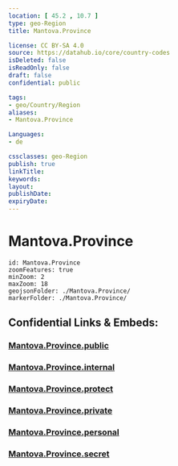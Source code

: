 ```yaml
---
location: [ 45.2 , 10.7 ] 
type: geo-Region
title: Mantova.Province

license: CC BY-SA 4.0
source: https://datahub.io/core/country-codes
isDeleted: false
isReadOnly: false
draft: false
confidential: public

tags:
- geo/Country/Region
aliases:
- Mantova.Province

Languages:
- de

cssclasses: geo-Region
publish: true
linkTitle: 
keywords: 
layout: 
publishDate: 
expiryDate: 
---
```


# Mantova.Province

```leaflet
id: Mantova.Province
zoomFeatures: true 
minZoom: 2 
maxZoom: 18
geojsonFolder: ./Mantova.Province/
markerFolder: ./Mantova.Province/
```


## Confidential Links & Embeds: 

### [Mantova.Province.public](/_public/\Earth\Continent\Europe\Europe~South\Italy\regions~Italy\LombardyMantova.Province.public.md) 

### [Mantova.Province.internal](/_internal/\Earth\Continent\Europe\Europe~South\Italy\regions~Italy\LombardyMantova.Province.internal.md) 

### [Mantova.Province.protect](/_protect/\Earth\Continent\Europe\Europe~South\Italy\regions~Italy\LombardyMantova.Province.protect.md) 

### [Mantova.Province.private](/_private/\Earth\Continent\Europe\Europe~South\Italy\regions~Italy\LombardyMantova.Province.private.md) 

### [Mantova.Province.personal](/_personal/\Earth\Continent\Europe\Europe~South\Italy\regions~Italy\LombardyMantova.Province.personal.md) 

### [Mantova.Province.secret](/_secret/\Earth\Continent\Europe\Europe~South\Italy\regions~Italy\LombardyMantova.Province.secret.md)

